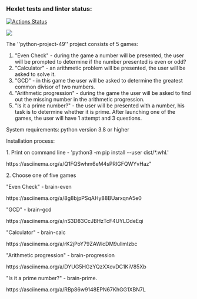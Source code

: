 ### Hexlet tests and linter status:
[![Actions Status](https://github.com/WeibHai/python-project-49/workflows/hexlet-check/badge.svg)](https://github.com/WeibHai/python-project-49/actions)

<a href="https://codeclimate.com/github/WeibHai/python-project-49/maintainability"><img src="https://api.codeclimate.com/v1/badges/aef6e394a343b6a61ba0/maintainability" /></a>

The ''python-project-49'' project consists of 5 games:
1. "Even Check" - during the game a number will be presented, the user will be prompted to determine if the number presented is even or odd?
2. "Calculator" - an arithmetic problem will be presented, the user will be asked to solve it.
3. "GCD" - in this game the user will be asked to determine the greatest common divisor of two numbers.
4. "Arithmetic progression" - during the game the user will be asked to find out the missing number in the arithmetic progression.
5. "Is it a prime number?" - the user will be presented with a number, his task is to determine whether it is prime.
After launching one of the games, the user will have 1 attempt and 3 questions.

System requirements: python version 3.8 or higher

Installation process:

<p>1. Print on command line - 'python3 -m pip install --user dist/*.whl.'</p>
<p>https://asciinema.org/a/Q1FQSwhm6eM4sPRIGFQWYvHaz"</p>
<p>2. Choose one of five games</p>
<p>"Even Check" - brain-even</p>
<p>https://asciinema.org/a/8g8bjpPSqAHy88BUarxqnA5e0</p>
<p>"GCD" - brain-gcd</p>
<p>https://asciinema.org/a/nS3D83CcJBHzTcF4UYLOdeEqi</p>
<p>"Calculator" - brain-calc</p>
<p>https://asciinema.org/a/rK2jPoY79ZAWlcDM9ullmIzbc</p>
<p>"Arithmetic progression" - brain-progression</p>
<p>https://asciinema.org/a/DYUG5HGzYQzXXovDC1KiV85Xb</p>
<p>"Is it a prime number?" - brain-prime.</p>
<p>https://asciinema.org/a/RBp86w9148EPN67KhGG1XBN7L</p>
